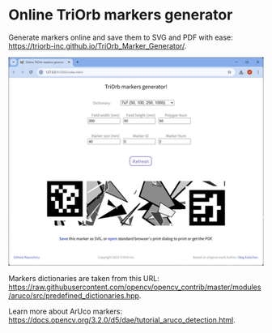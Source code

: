 Online TriOrb markers generator
====

Generate markers online and save them to SVG and PDF with ease: https://triorb-inc.github.io/TriOrb_Marker_Generator/.

<img src="triorbgen.webp" width="600px">

Markers dictionaries are taken from this URL:
https://raw.githubusercontent.com/opencv/opencv_contrib/master/modules/aruco/src/predefined_dictionaries.hpp.

Learn more about ArUco markers: https://docs.opencv.org/3.2.0/d5/dae/tutorial_aruco_detection.html.
